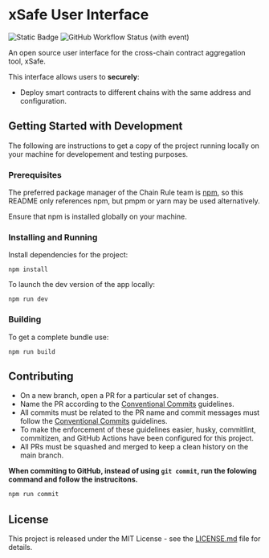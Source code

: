 # xSafe User Interface

![Static Badge](https://img.shields.io/badge/license-MIT-yellow)
![GitHub Workflow Status (with event)](https://img.shields.io/github/actions/workflow/status/chainrule-labs/xsafe-ui/ci.yml?label=tests)

An open source user interface for the cross-chain contract aggregation tool, xSafe.

This interface allows users to **securely**:

-   Deploy smart contracts to different chains with the same address and configuration.

## Getting Started with Development

The following are instructions to get a copy of the project running locally on your machine for developement and testing purposes.

### Prerequisites

The preferred package manager of the Chain Rule team is [npm](https://docs.npmjs.com/), so this README only references npm, but pmpm or yarn may be used alternatively.

Ensure that npm is installed globally on your machine.

### Installing and Running

Install dependencies for the project:

```
npm install
```

To launch the dev version of the app locally:

```
npm run dev
```

### Building

To get a complete bundle use:

```
npm run build
```

## Contributing

-   On a new branch, open a PR for a particular set of changes.
-   Name the PR according to the [Conventional Commits](https://www.conventionalcommits.org/en/v1.0.0-beta.2/#specification) guidelines.
-   All commits must be related to the PR name and commit messages must follow the [Conventional Commits](https://www.conventionalcommits.org/en/v1.0.0-beta.2/#specification) guidelines.
-   To make the enforcement of these guidelines easier, husky, commitlint, commitizen, and GitHub Actions have been configured for this project.
-   All PRs must be squashed and merged to keep a clean history on the main branch.

**When commiting to GitHub, instead of using `git commit`, run the folowing command and follow the instrucitons.**

```sh
npm run commit
```

## License

This project is released under the MIT License - see the [LICENSE.md](LICENSE.md) file for details.
